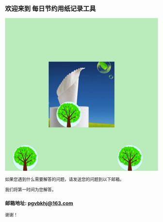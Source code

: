 ## 欢迎来到 每日节约用纸记录工具

![Image](icon-1024.png)

如果您遇到什么需要解答的问题，请发送您的问题到以下邮箱。

我们将第一时间为您解答。

### 邮箱地址:  pgvbkhj@163.com

谢谢！
